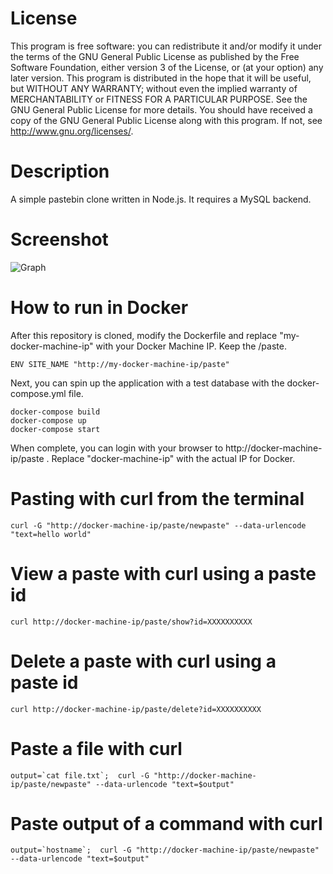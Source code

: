 # License
This program is free software: you can redistribute it and/or modify it under the terms of the GNU General Public License as published by the Free Software Foundation, either version 3 of the License, or (at your option) any later version. This program is distributed in the hope that it will be useful, but WITHOUT ANY WARRANTY; without even the implied warranty of MERCHANTABILITY or FITNESS FOR A PARTICULAR PURPOSE. See the GNU General Public License for more details. You should have received a copy of the GNU General Public License along with this program. If not, see <http://www.gnu.org/licenses/>.

# Description 
A simple pastebin clone written in Node.js. It requires a MySQL backend. 

# Screenshot

![Graph](http://i.imgur.com/hYpjFUc.png)

# How to run in Docker

After this repository is cloned, modify the Dockerfile and replace "my-docker-machine-ip" with your Docker Machine IP. Keep the /paste.
```
ENV SITE_NAME "http://my-docker-machine-ip/paste"
```
Next, you can spin up the application with a test database with the docker-compose.yml file.

```
docker-compose build
docker-compose up
docker-compose start
```
When complete, you can login with your browser to http://docker-machine-ip/paste . Replace "docker-machine-ip" with the actual IP for Docker.

# Pasting with curl from the terminal
```
curl -G "http://docker-machine-ip/paste/newpaste" --data-urlencode "text=hello world"
```

# View a paste with curl using a paste id
```
curl http://docker-machine-ip/paste/show?id=XXXXXXXXXX
```
# Delete a paste with curl using a paste id
```
curl http://docker-machine-ip/paste/delete?id=XXXXXXXXXX
```

# Paste a file with curl 
```
output=`cat file.txt`;  curl -G "http://docker-machine-ip/paste/newpaste" --data-urlencode "text=$output"
```

# Paste output of a command with curl 
```
output=`hostname`;  curl -G "http://docker-machine-ip/paste/newpaste" --data-urlencode "text=$output"
```


